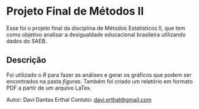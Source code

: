 # Projeto Final de Métodos II  

Esse foi o projeto final da disciplina de Métodos Estatísticos II, que tem como objetivo 
analisar a desigualdade educacional brasileira utilizando dados do SAEB.  

## Descrição

Foi utilizado o *R* para fazer as análises e gerar os gráficos que podem ser encontrados
na pasta *figuras*. Também foi criado um relatório em formato PDF a partir de um arquivo LaTex.

Autor: Davi Dantas Erthal
Contato: davi.erthal@gmail.com